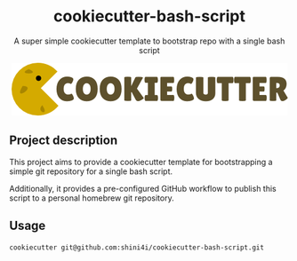 <div align="center">

# cookiecutter-bash-script
A super simple cookiecutter template to bootstrap repo with a single bash script

<img src="https://raw.githubusercontent.com/shini4i/assets/main/src/cookiecutter/cookiecutter.png" alt="Showcase">

</div>

## Project description
This project aims to provide a cookiecutter template for bootstrapping a simple git repository for a single bash script.

Additionally, it provides a pre-configured GitHub workflow to publish this script to a personal homebrew git repository.

## Usage
```bash
cookiecutter git@github.com:shini4i/cookiecutter-bash-script.git
```
